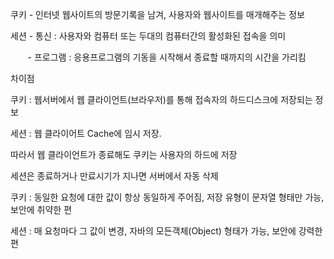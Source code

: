 쿠키 - 인터넷 웹사이트의 방문기록을 남겨, 사용자와 웹사이트를 매개해주는 정보

세션 - 통신 : 사용자와 컴퓨터 또는 두대의 컴퓨터간의 활성화된 접속을 의미

       - 프로그램 : 응용프로그램의 기동을 시작해서 종료할 때까지의 시간을 가리킴

차이점

쿠키 : 웹서버에서 웹 클라이언트(브라우저)를 통해 접속자의 하드디스크에 저장되는 정보

세션 : 웹 클라이어트 Cache에 임시 저장.

따라서 웹 클라이언트가 종료해도 쿠키는 사용자의 하드에 저장

세션은 종료하거나 만료시기가 지나면 서버에서 자동 삭제

쿠키 : 동일한 요청에 대한 값이 항상 동일하게 주어짐, 저장 유형이 문자열 형태만 가능, 보안에 취약한 편

세션 : 매 요청마다 그 값이 변경, 자바의 모든객체(Object) 형태가 가능, 보안에 강력한 편
